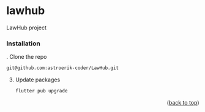 # lawhub

LawHub project

### Installation

. Clone the repo
   ```sh
  git@github.com:astroerik-coder/LawHub.git
   ```
3. Update packages
   ```sh
   flutter pub upgrade
   ```
<p align="right">(<a href="#readme-top">back to top</a>)</p>
